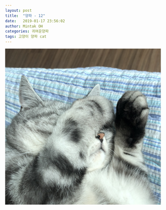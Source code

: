 ```yaml
---
layout: post
title:  "양파 - 12"
date:   2019-01-17 23:56:02
author: Mintak OH
categories: 귀여운양파
tags: 고양이 양파 cat
---
```


![이미지](https://raw.githubusercontent.com/mintakoh/mintakoh.github.io/master/assets/cat_onion/onion12.jpg)